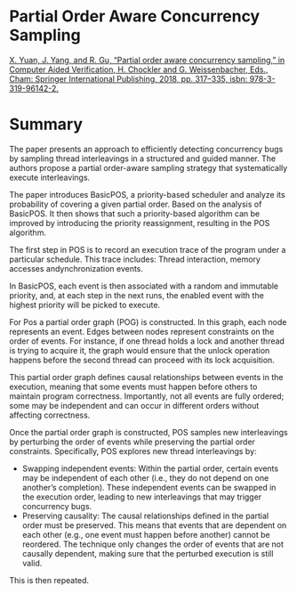 # Partial Order Aware Concurrency Sampling

[X. Yuan, J. Yang, and R. Gu, “Partial order aware concurrency sampling,” in Computer Aided Verification, H. Chockler and G. Weissenbacher, Eds., Cham: Springer International Publishing, 2018, pp. 317–335, isbn: 978-3-319-96142-2.](https://www.cs.columbia.edu/~rgu/publications/cav18-yuan.pdf)

# Summary

The paper presents an approach to efficiently detecting concurrency bugs by sampling thread interleavings in a structured and guided manner. The authors propose a partial order-aware sampling strategy that systematically execute interleavings.

The paper introduces BasicPOS, a priority-based scheduler and analyze its probability of covering a given partial order. Based on the
analysis of BasicPOS. It then shows that such a priority-based algorithm can be improved by introducing the priority reassignment, resulting in the POS algorithm.

The first step in POS is to record an execution trace of the program under a particular schedule. This trace includes: Thread interaction, memory accesses andynchronization events.


In BasicPOS, each event is then associated with a random and immutable priority, and, at each step in the next runs, the enabled event with the highest priority will be picked to execute.

For Pos a partial order graph (POG) is constructed. In this graph, each node represents an event. Edges between nodes represent constraints on the order of events. For instance, if one thread holds a lock and another thread is trying to acquire it, the graph would ensure that the unlock operation happens before the second thread can proceed with its lock acquisition.

This partial order graph defines causal relationships between events in the execution, meaning that some events must happen before others to maintain program correctness. Importantly, not all events are fully ordered; some may be independent and can occur in different orders without affecting correctness.

Once the partial order graph is constructed, POS samples new interleavings by perturbing the order of events while preserving the partial order constraints. Specifically, POS explores new thread interleavings by:

- Swapping independent events: Within the partial order, certain events may be independent of each other (i.e., they do not depend on one another’s completion). These independent events can be swapped in the execution order, leading to new interleavings that may trigger concurrency bugs.
- Preserving causality: The causal relationships defined in the partial order must be preserved. This means that events that are dependent on each other (e.g., one event must happen before another) cannot be reordered. The technique only changes the order of events that are not causally dependent, making sure that the perturbed execution is still valid.

This is then repeated.
